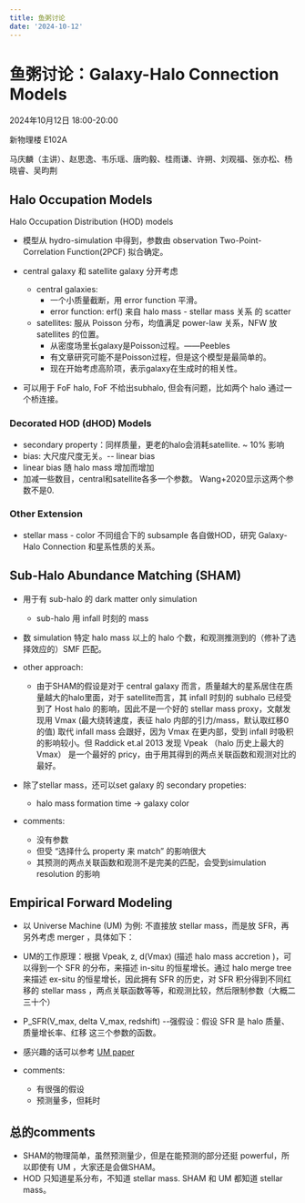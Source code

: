 ```yaml
---
title: 鱼粥讨论
date: '2024-10-12'
---
```



# 鱼粥讨论：Galaxy-Halo Connection Models

2024年10月12日 18:00-20:00 

新物理楼 E102A

马庆麟（主讲）、赵思逸、韦乐瑶、唐昀毅、桂雨谦、许朔、刘观福、张亦松、杨晓睿、吴昀荆

## Halo Occupation Models 

Halo Occupation Distribution (HOD) models 
- 模型从 hydro-simulation 中得到，参数由 observation Two-Point-Correlation Function(2PCF) 拟合确定。
- central galaxy 和 satellite galaxy 分开考虑
  - central galaxies:
    - 一个小质量截断，用 error function 平滑。
    - error function: erf() 来自 halo mass - stellar mass 关系 的 scatter  
  - satellites: 服从 Poisson 分布，均值满足 power-law 关系，NFW 放 satellites 的位置。
    - 从密度场里长galaxy是Poisson过程。——Peebles
    - 有文章研究可能不是Poisson过程，但是这个模型是最简单的。
    - 现在开始考虑高阶项，表示galaxy在生成时的相关性。

- 可以用于 FoF halo, FoF 不给出subhalo, 但会有问题，比如两个 halo 通过一个桥连接。

### Decorated HOD (dHOD) Models 

- secondary property：同样质量，更老的halo会消耗satellite. ~ 10% 影响 
- bias: 大尺度尺度无关。-- linear bias
- linear bias 随 halo mass 增加而增加 
- 加减一些数目，central和satellite各多一个参数。 Wang+2020显示这两个参数不是0. 

### Other Extension

- stellar mass - color 不同组合下的 subsample 各自做HOD，研究 Galaxy-Halo Connection 和星系性质的关系。

## Sub-Halo Abundance Matching (SHAM)

- 用于有 sub-halo 的 dark matter only simulation 
  - sub-halo 用 infall 时刻的 mass
- 数 simulation 特定 halo mass 以上的 halo 个数，和观测推测到的（修补了选择效应的）SMF 匹配。 

- other approach:
  - 由于SHAM的假设是对于 central galaxy 而言，质量越大的星系居住在质量越大的halo里面，对于 satellite而言，其 infall 时刻的 subhalo 已经受到了 Host halo 的影响，因此不是一个好的 stellar mass proxy，文献发现用 Vmax (最大绕转速度，表征 halo 内部的引力/mass，默认取红移0的值) 取代 infall mass 会跟好，因为 Vmax 在更内部，受到 infall 时吸积的影响较小。但 Raddick et.al 2013 发现 Vpeak （halo 历史上最大的 Vmax） 是一个最好的 pricy，由于用其得到的两点关联函数和观测对比的最好。

- 除了stellar mass，还可以set galaxy 的 secondary propeties:
  - halo mass formation time -> galaxy color

- comments:
  - 没有参数 
  - 但受 “选择什么 property 来 match” 的影响很大
  - 其预测的两点关联函数和观测不是完美的匹配，会受到simulation resolution 的影响

## Empirical Forward Modeling

- 以 Universe Machine (UM) 为例: 不直接放 stellar mass，而是放 SFR，再另外考虑 merger ，具体如下：
- UM的工作原理：根据 Vpeak, z, d(Vmax) (描述 halo mass accretion )，可以得到一个 SFR 的分布，来描述 in-situ 的恒星增长。通过 halo merge tree 来描述 ex-situ 的恒星增长，因此拥有 SFR 的历史，对 SFR 积分得到不同红移的 stellar mass ，两点关联函数等等，和观测比较，然后限制参数（大概二三十个）
- P_SFR(V_max, delta V_max, redshift) --强假设：假设 SFR 是 halo 质量、质量增长率、红移 这三个参数的函数。
- 感兴趣的话可以参考 [UM paper](https://ui.adsabs.harvard.edu/abs/2019MNRAS.488.3143B/abstract)

- comments: 
  - 有很强的假设 
  - 预测量多，但耗时

## 总的comments  

- SHAM的物理简单，虽然预测量少，但是在能预测的部分还挺 powerful，所以即使有 UM ，大家还是会做SHAM。
- HOD 只知道星系分布，不知道 stellar mass. SHAM 和 UM 都知道 stellar mass。